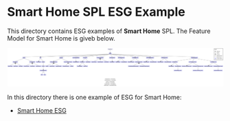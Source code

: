 # Smart Home SPL ESG Example
This directory contains ESG examples of **Smart Home** SPL. The Feature Model for Smart Home is giveb below.

![](/SmartHome/images/SmartHome_SPL_FeatureModel.png) 

In this directory there is one example of ESG for Smart Home: 
*  [Smart Home ESG](SmartHome/smarthome_esg.mxe)
